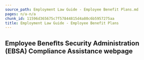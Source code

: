 ```yaml
---
source_path: Employment Law Guide - Employee Benefit Plans.md
pages: n/a-n/a
chunk_id: 11596d365675c7f57844815d4a80c6b5957275aa
title: Employment Law Guide - Employee Benefit Plans
---
```

## Employee Beneﬁts Security Administration (EBSA) Compliance Assistance webpage
